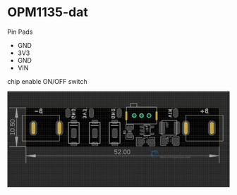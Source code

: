 
# OPM1135-dat

Pin Pads 
- GND
- 3V3 
- GND 
- VIN 


chip enable ON/OFF switch 

![](2023-10-11-13-32-39.png)